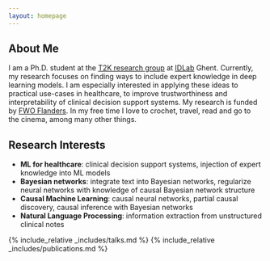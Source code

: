 ```yaml
---
layout: homepage
---
```


## About Me

I am a Ph.D. student at the [T2K research group](https://ugentt2k.github.io/) at [IDLab](https://www.ugent.be/ea/idlab/en) Ghent. Currently, my research focuses on finding ways to include expert knowledge in deep learning models. I am especially interested in applying these ideas to practical use-cases in healthcare, to improve trustworthiness and interpretability of clinical decision support systems. My research is funded by [FWO Flanders](https://www.fwo.be/en/). In my free time I love to crochet, travel, read and go to the cinema, among many other things. 

## Research Interests

- **ML for healthcare**: clinical decision support systems, injection of expert knowledge into ML models
- **Bayesian networks**: integrate text into Bayesian networks, regularize neural networks with knowledge of causal Bayesian network structure
- **Causal Machine Learning**: causal neural networks, partial causal discovery, causal inference with Bayesian networks
- **Natural Language Processing**: information extraction from unstructured clinical notes 

{% include_relative _includes/talks.md %}
{% include_relative _includes/publications.md %}